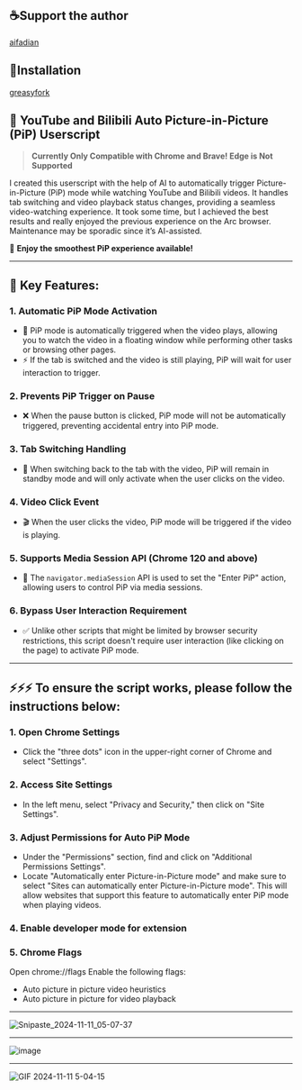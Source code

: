 ## ☕Support the author 
[aifadian](https://afdian.com/a/h1789)

## 🔻Installation
[greasyfork](https://greasyfork.org/zh-CN/scripts/516762-auto-picture-in-picture)

## 🌟 **YouTube and Bilibili Auto Picture-in-Picture (PiP) Userscript**

> **Currently Only Compatible with Chrome and Brave! Edge is Not Supported**

I created this userscript with the help of AI to automatically trigger Picture-in-Picture (PiP) mode while watching YouTube and Bilibili videos. It handles tab switching and video playback status changes, providing a seamless video-watching experience. It took some time, but I achieved the best results and really enjoyed the previous experience on the Arc browser. Maintenance may be sporadic since it’s AI-assisted.

🎉 **Enjoy the smoothest PiP experience available!**

---

## 🌟 Key Features:

### 1. **Automatic PiP Mode Activation**
- 🔄 PiP mode is automatically triggered when the video plays, allowing you to watch the video in a floating window while performing other tasks or browsing other pages.
- ⚡ If the tab is switched and the video is still playing, PiP will wait for user interaction to trigger.

### 2. **Prevents PiP Trigger on Pause**
- ❌ When the pause button is clicked, PiP mode will not be automatically triggered, preventing accidental entry into PiP mode.

### 3. **Tab Switching Handling**
- 🔄 When switching back to the tab with the video, PiP will remain in standby mode and will only activate when the user clicks on the video.

### 4. **Video Click Event**
- 🎬 When the user clicks the video, PiP mode will be triggered if the video is playing.

### 5. **Supports Media Session API** (Chrome 120 and above)
- 📱 The `navigator.mediaSession` API is used to set the "Enter PiP" action, allowing users to control PiP via media sessions.

### 6. **Bypass User Interaction Requirement**
- ✅ Unlike other scripts that might be limited by browser security restrictions, this script doesn't require user interaction (like clicking on the page) to activate PiP mode.

---

## ⚡⚡⚡ To ensure the script works, please follow the instructions below:

### 1. **Open Chrome Settings**
- Click the "three dots" icon in the upper-right corner of Chrome and select "Settings".

### 2. **Access Site Settings**
- In the left menu, select "Privacy and Security," then click on "Site Settings".

### 3. **Adjust Permissions for Auto PiP Mode**
- Under the "Permissions" section, find and click on "Additional Permissions Settings".
- Locate "Automatically enter Picture-in-Picture mode" and make sure to select "Sites can automatically enter Picture-in-Picture mode". This will allow websites that support this feature to automatically enter PiP mode when playing videos.

### 4. Enable developer mode for extension

### 5. Chrome Flags
Open chrome://flags
Enable the following flags:
- Auto picture in picture video heuristics
- Auto picture in picture for video playback

---

![Snipaste_2024-11-11_05-07-37](https://github.com/user-attachments/assets/a368329b-3363-443f-8f6a-c85e9abccd95)

---

![image](https://github.com/user-attachments/assets/0a4740d9-088a-4f07-a702-6baa55f66dc6)

---

![GIF 2024-11-11 5-04-15](https://github.com/user-attachments/assets/2a61bb9e-03a9-418f-8db6-073c98e2fcd9)
